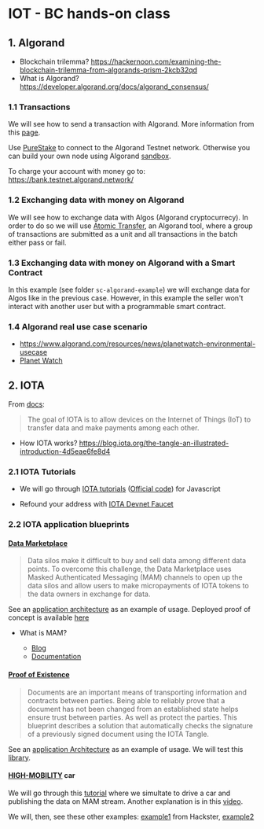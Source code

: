 # IOT - BC hands-on class

## 1. Algorand

* Blockchain trilemma? https://hackernoon.com/examining-the-blockchain-trilemma-from-algorands-prism-2kcb32qd
* What is Algorand?  https://developer.algorand.org/docs/algorand_consensus/

### 1.1 Transactions 

We will see how to send a transaction with Algorand. More information from this [page](https://developer.algorand.org/docs/build-apps/hello_world/).

Use [PureStake](https://www.purestake.com/) to connect to the Algorand Testnet network. Otherwise you can build your own node using Algorand [sandbox](https://github.com/algorand/sandbox). 

To charge your account with money go to: https://bank.testnet.algorand.network/

### 1.2 Exchanging data with money on Algorand

We will see how to exchange data with Algos (Algorand cryptocurrecy). In order to do so we will use [Atomic Transfer](https://developer.algorand.org/docs/features/atomic_transfers/), an Algorand tool, where a group of transactions are submitted as a unit and all transactions in the batch either pass or fail.

### 1.3 Exchanging data with money on Algorand with a Smart Contract

In this example (see folder `sc-algorand-example`) we will exchange data for Algos like in the previous case. However, in this example the seller won't interact with another user but with a programmable smart contract.

### 1.4 Algorand real use case scenario

* https://www.algorand.com/resources/news/planetwatch-environmental-usecase
* [Planet Watch](https://www.youtube.com/watch?v=ZRpGM2LutZ4)

## 2. IOTA

From [docs](https://docs.iota.org/docs/getting-started/0.1/references/quickstart-dev-handbook#iota-and-the-internet-of-things):

> The goal of IOTA is to allow devices on the Internet of Things (IoT) to transfer data and make payments among each other.

* How IOTA works? https://blog.iota.org/the-tangle-an-illustrated-introduction-4d5eae6fe8d4

### 2.1 IOTA Tutorials

* We will go through [IOTA tutorials](https://legacy.docs.iota.org/docs/core/1.0/getting-started/get-started-js) ([Official code](https://github.com/iota-community/javascript-iota-workshop)) for Javascript

* Refound your address with [IOTA Devnet Faucet](https://faucet.devnet.iota.org/)

### 2.2 IOTA application blueprints

#### [Data Marketplace](https://legacy.docs.iota.org/docs/blueprints/0.1/data-marketplace/overview)

> Data silos make it difficult to buy and sell data among different data points. To overcome this challenge, the Data Marketplace uses Masked Authenticated Messaging (MAM) channels to open up the data silos and allow users to make micropayments of IOTA tokens to the data owners in exchange for data.

See an [application architecture](https://legacy.docs.iota.org/docs/blueprints/0.1/data-marketplace/architecture) as an example of usage. Deployed proof of concept is available [here](https://data.iota.org/#/)

* What is MAM? 

  * [Blog](https://blog.iota.org/introducing-masked-authenticated-messaging-e55c1822d50e)
  * [Documentation](https://legacy.docs.iota.org/docs/client-libraries/0.1/mam/introduction/overview)

#### [Proof of Existence](https://legacy.docs.iota.org/docs/blueprints/0.1/doc-immutability/overview)

> Documents are an important means of transporting information and contracts between parties. Being able to reliably prove that a document has not been changed from an established state helps ensure trust between parties. As well as protect the parties. This blueprint describes a solution that automatically checks the signature of a previously signed document using the IOTA Tangle.

See an [application Architecture](https://legacy.docs.iota.org/docs/blueprints/0.1/doc-immutability/architecture) as an example of usage. We will test this [library](https://legacy.docs.iota.org/docs/tangle-certificate/1.0/getting-started/create-certificate).

#### [HIGH-MOBILITY](https://high-mobility.com/) car
We will go through this [tutorial](https://docs.high-mobility.com/guides/getting-started/node-js/) where we simultate to drive a car and publishing the data on MAM stream. Another explanation is in this [video](https://youtu.be/L-O-okg0bWk).

We will, then, see these other examples: [example1](https://www.hackster.io/l3wi/pay-per-coffee-a6e55f) from Hackster, [example2](https://www.hackster.io/fakemau5/iotair-pay-per-use-air-conditioning-bf1b92)
